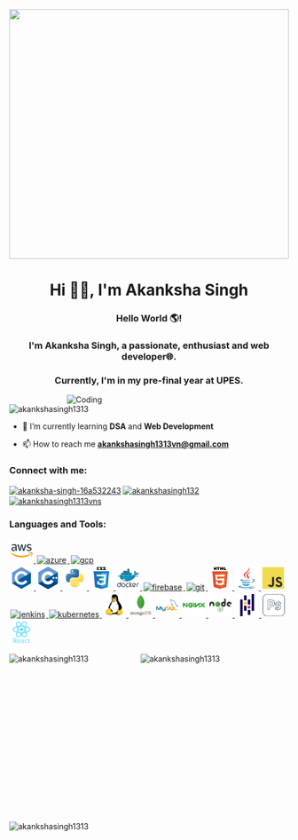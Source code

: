 <img  align= "center" height="450" width="100%" src="https://encrypted-tbn0.gstatic.com/images?q=tbn:ANd9GcTl2QOlKwwY5N3wnAEDCMcnkGwDJvYtDdKdpimdKgp6oLtAsGy3N2U1CeC15wyhX64Pvc4&usqp=CAU">
<h1 align="center">Hi 👋🏻, I'm Akanksha Singh</h1>
<h3 align="center">Hello World 🌎! </h3>
<h3 align="center">I'm Akanksha Singh, a passionate, enthusiast and web developer🌐.</h3>
<h3 align="center">Currently, I'm in my pre-final year at UPES.</h3>
<img align="right" alt="Coding" width="400" src="https://cdn.dribbble.com/users/31818/screenshots/2091618/dribbb.gif">

<p align="left"> <img src="https://komarev.com/ghpvc/?username=akankshasingh1313&label=Profile%20views&color=0e75b6&style=flat" alt="akankshasingh1313" /> </p>

- 🌱 I’m currently learning **DSA** and **Web Development**

- 📫 How to reach me **akankshasingh1313vn@gmail.com**

<h3 align="left">Connect with me:</h3>
<p align="left">
<a href="https://linkedin.com/in/akanksha-singh-16a532243" target="blank"><img align="center" src="https://raw.githubusercontent.com/rahuldkjain/github-profile-readme-generator/master/src/images/icons/Social/linked-in-alt.svg" alt="akanksha-singh-16a532243" height="30" width="40" /></a>
<a href="https://www.hackerrank.com/akankshasingh132" target="blank"><img align="center" src="https://raw.githubusercontent.com/rahuldkjain/github-profile-readme-generator/master/src/images/icons/Social/hackerrank.svg" alt="akankshasingh132" height="30" width="40" /></a>
<a href="https://www.leetcode.com/akankshasingh1313vns" target="blank"><img align="center" src="https://raw.githubusercontent.com/rahuldkjain/github-profile-readme-generator/master/src/images/icons/Social/leet-code.svg" alt="akankshasingh1313vns" height="30" width="40" /></a>
</p>

<h3 align="left">Languages and Tools:</h3>
<p align="left"> 
<a href="https://aws.amazon.com" target="_blank" rel="noreferrer"><img src= "https://raw.githubusercontent.com/devicons/devicon/master/icons/amazonwebservices/amazonwebservices-original-wordmark.svg" alt="aws" width="40" height="40" style="margin: 2px 2px 2px 2px"/> </a> 
<a href="https://azure.microsoft.com/en-in/" target="_blank" rel="noreferrer"> <img src="https://www.vectorlogo.zone/logos/microsoft_azure/microsoft_azure-icon.svg" alt="azure" width="40" height="40" style="margin: 2px 2px 2px 2px"/> </a> 
  <a href="https://cloud.google.com" target="_blank" rel="noreferrer"> <img src="https://www.vectorlogo.zone/logos/google_cloud/google_cloud-icon.svg" alt="gcp" width="40" height="40"style="margin: 2px 2px 2px 2px"/> </a> <br>
<a href="https://www.cprogramming.com/" target="_blank" rel="noreferrer"><img src="https://raw.githubusercontent.com/devicons/devicon/master/icons/c/c-original.svg" alt="c" width="40" height="40" style="margin: 2px 2px 2px 2px"/> </a> 
<a href="https://www.w3schools.com/cpp/" target="_blank" rel="noreferrer"> <img src="https://raw.githubusercontent.com/devicons/devicon/master/icons/cplusplus/cplusplus-original.svg" alt="cplusplus" width="40" height="40" style="margin: 2px 2px 2px 2px"/> </a> 
<a href="https://www.python.org" target="_blank" rel="noreferrer"> <img src="https://raw.githubusercontent.com/devicons/devicon/master/icons/python/python-original.svg" alt="python" width="40" height="40" style="margin: 2px 2px 2px 2px"/> </a> 
<a href="https://www.w3schools.com/css/" target="_blank" rel="noreferrer"> <img src="https://raw.githubusercontent.com/devicons/devicon/master/icons/css3/css3-original-wordmark.svg" alt="css3" width="40" height="40" style="margin: 2px 2px 2px 2px"/> </a> 
<a href="https://www.docker.com/" target="_blank" rel="noreferrer"> <img src="https://raw.githubusercontent.com/devicons/devicon/master/icons/docker/docker-original-wordmark.svg" alt="docker" width="40" height="40" style="margin: 2px 2px 2px 2px"/> </a> 
<a href="https://firebase.google.com/" target="_blank" rel="noreferrer"> <img src="https://www.vectorlogo.zone/logos/firebase/firebase-icon.svg" alt="firebase" width="40" height="40" style="margin: 2px 2px 2px 2px"/> </a> 
<a href="https://git-scm.com/" target="_blank" rel="noreferrer"> <img src="https://www.vectorlogo.zone/logos/git-scm/git-scm-icon.svg" alt="git" width="40" height="40" style="margin: 2px 2px 2px 2px"/> </a> 
<a href="https://www.w3.org/html/" target="_blank" rel="noreferrer"> <img src="https://raw.githubusercontent.com/devicons/devicon/master/icons/html5/html5-original-wordmark.svg" alt="html5" width="40" height="40" style="margin: 2px 2px 2px 2px"/> </a> 
<a href="https://www.java.com" target="_blank" rel="noreferrer"> <img src="https://raw.githubusercontent.com/devicons/devicon/master/icons/java/java-original.svg" alt="java" width="40" height="40" style="margin: 2px 2px 2px 2px"/> </a> 
<a href="https://developer.mozilla.org/en-US/docs/Web/JavaScript" target="_blank" rel="noreferrer"> <img src= "https://raw.githubusercontent.com/devicons/devicon/master/icons/javascript/javascript-original.svg" alt="javascript" width="40" height="40" style="margin: 2px 2px 2px 2px"/> </a> <br> 
<a href="https://www.jenkins.io" target="_blank" rel="noreferrer"> <img src="https://www.vectorlogo.zone/logos/jenkins/jenkins-icon.svg" alt="jenkins" width="40" height="40" style="margin: 2px 2px 2px 2px"/> </a>
<a href="https://kubernetes.io" target="_blank" rel="noreferrer"> <img src="https://www.vectorlogo.zone/logos/kubernetes/kubernetes-icon.svg" alt="kubernetes" width="40" height="40" style="margin: 1px 1px 1px 1px"/> </a> 
<a href="https://www.linux.org/" target="_blank" rel="noreferrer"> <img src="https://raw.githubusercontent.com/devicons/devicon/master/icons/linux/linux-original.svg" alt="linux" width="40" height="40" style="margin: 2px 2px 2px 2px"/> </a>
<a href="https://www.mongodb.com/" target="_blank" rel="noreferrer"> <img src="https://raw.githubusercontent.com/devicons/devicon/master/icons/mongodb/mongodb-original-wordmark.svg" alt="mongodb" width="40" height="40" style="margin: 2px 2px 2px 2px"/> </a>
<a href="https://www.mysql.com/" target="_blank" rel="noreferrer"> <img src="https://raw.githubusercontent.com/devicons/devicon/master/icons/mysql/mysql-original-wordmark.svg" alt="mysql" width="40" height="40" style="margin: 2px 2px 2px 2px"/> </a> 
<a href="https://www.nginx.com" target="_blank" rel="noreferrer"> <img src="https://raw.githubusercontent.com/devicons/devicon/master/icons/nginx/nginx-original.svg" alt="nginx" width="40" height="40" style="margin: 2px 2px 2px 2px"/> </a> 
<a href="https://nodejs.org" target="_blank" rel="noreferrer"> <img src="https://raw.githubusercontent.com/devicons/devicon/master/icons/nodejs/nodejs-original-wordmark.svg" alt="nodejs" width="40" height="40" style="margin: 2px 2px 2px 2px"/> </a>
<a href="https://pandas.pydata.org/" target="_blank" rel="noreferrer"> <img src="https://raw.githubusercontent.com/devicons/devicon/2ae2a900d2f041da66e950e4d48052658d850630/icons/pandas/pandas-original.svg" alt="pandas" width="40" height="40" style="margin: 2px 2px 2px 2px"/> </a> 
<a href="https://www.photoshop.com/en" target="_blank" rel="noreferrer"> <img src="https://raw.githubusercontent.com/devicons/devicon/master/icons/photoshop/photoshop-line.svg" alt="photoshop" width="40" height="40" style="margin: 2px 2px 2px 2px"/> </a> 
<a href="https://reactjs.org/" target="_blank" rel="noreferrer"> <img src="https://raw.githubusercontent.com/devicons/devicon/master/icons/react/react-original-wordmark.svg" alt="react" width="40" height="40" style="margin: 2px 2px 2px 2px"/> </a> </p>

<p><img align="left" height="300" width="47%" src="https://github-readme-stats.vercel.app/api/top-langs?username=akankshasingh1313&show_icons=true&locale=en&layout=compact" alt="akankshasingh1313" /></p>

<p>&nbsp;<img align="left" height="300" width="47%" src="https://github-readme-stats.vercel.app/api?username=akankshasingh1313&show_icons=true&locale=en" alt="akankshasingh1313" /></p>

<p><img align="center" src="https://github-readme-streak-stats.herokuapp.com/?user=akankshasingh1313&" alt="akankshasingh1313" /></p>
